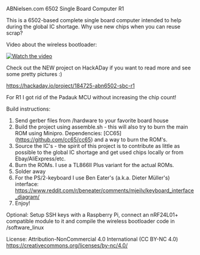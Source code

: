 ABNielsen.com 6502 Single Board Computer R1

This is a 6502-based complete single board computer intended to help during the global IC shortage. Why use new chips when you can reuse scrap?

Video about the wireless bootloader: 

[![Watch the video](https://img.youtube.com/vi/NABU7gQDtcs/default.jpg)](https://youtu.be/NABU7gQDtcs)

Check out the NEW project on HackADay if you want to read more and see some pretty pictures :)

https://hackaday.io/project/184725-abn6502-sbc-r1

For R1 I got rid of the Padauk MCU without increasing the chip count!

Build instructions:

1) Send gerber files from /hardware to your favorite board house
2) Build the project using assemble.sh - this will also try to burn the main ROM using Minipro. Dependencies: [CC65] (https://github.com/cc65/cc65) and a way to burn the ROM's.
3) Source the IC's - the spirit of this project is to contribute as little as possible to the global IC shortage and get used chips locally or from Ebay/AliExpress/etc.
4) Burn the ROMs. I use a TL866II Plus variant for the actual ROMs.
5) Solder away
6) For the PS/2-keyboard I use Ben Eater's (a.k.a. Dieter Müller's) interface: https://www.reddit.com/r/beneater/comments/mjeilv/keyboard_interface_diagram/
7) Enjoy!

Optional:
Setup SSH keys with a Raspberry Pi, connect an nRF24L01+ compatible module to it and compile the wireless bootloader code in /software_linux

License: Attribution-NonCommercial 4.0 International (CC BY-NC 4.0) https://creativecommons.org/licenses/by-nc/4.0/
